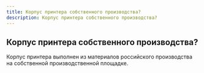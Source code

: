 ```yaml
---
title: Корпус принтера собственного производства?
description: Корпус принтера собственного производства?
---
```


## Корпус принтера собственного производства?
Корпус принтера выполнен из материалов российского производства на собственной производственной площадке.
